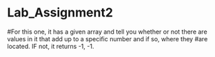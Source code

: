 # Lab_Assignment2

#For this one, it has a given array and tell you whether or not there are values in it that add up to a specific number and if so, where they 
#are located. IF not, it returns -1, -1.
